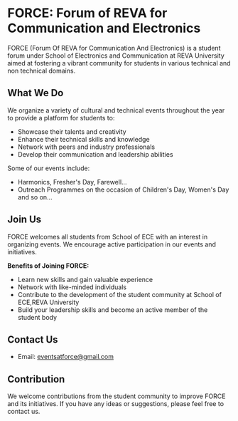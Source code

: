 # FORCE: Forum of REVA for Communication and Electronics

FORCE (Forum Of REVA for Communication And Electronics) is a student forum under School of Electronics and Communication at REVA University aimed at fostering a vibrant community for students in various technical and non technical domains.

## What We Do

We organize a variety of cultural and technical events throughout the year to provide a platform for students to:

* Showcase their talents and creativity
* Enhance their technical skills and knowledge
* Network with peers and industry professionals
* Develop their communication and leadership abilities

Some of our events include:

* Harmonics, Fresher's Day, Farewell...
* Outreach Programmes on the occasion of Children's Day, Women's Day and so on...

## Join Us

FORCE welcomes all students from School of ECE with an interest in organizing events. We encourage active participation in our events and initiatives. 

**Benefits of Joining FORCE:**

* Learn new skills and gain valuable experience
* Network with like-minded individuals
* Contribute to the development of the student community at School of ECE,REVA University
* Build your leadership skills and become an active member of the student body

## Contact Us

* Email: eventsatforce@gmail.com

## Contribution

We welcome contributions from the student community to improve FORCE and its initiatives. If you have any ideas or suggestions, please feel free to contact us.
